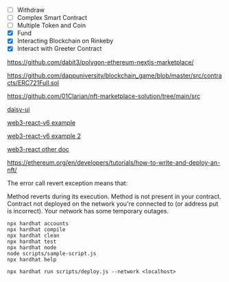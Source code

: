 - [ ] Withdraw
- [ ] Complex Smart Contract
- [ ] Multiple Token and Coin
- [x] Fund
- [x] Interacting Blockchain on Rinkeby
- [x] Interact with Greeter Contract

https://github.com/dabit3/polygon-ethereum-nextjs-marketplace/

https://github.com/dappuniversity/blockchain_game/blob/master/src/contracts/ERC721Full.sol

https://github.com/01Clarian/nft-marketplace-solution/tree/main/src

[daisy-ui](https://daisyui.com/components/button)

[web3-react-v6 example](https://codesandbox.io/s/8rg3h)

[web3-react-v6 example 2](https://codesandbox.io/s/wonderful-grothendieck-1z81r?file=/pages/index.tsx)

[web3-react other doc](https://hackmd.io/Ykpp1MWLTjixIZG2ZJEShA#connector)

https://ethereum.org/en/developers/tutorials/how-to-write-and-deploy-an-nft/

The error call revert exception means that:

Method reverts during its execution.
Method is not present in your contract.
Contract not deployed on the network you're connected to (or address put is incorrect).
Your network has some temporary outages.

```shell
npx hardhat accounts
npx hardhat compile
npx hardhat clean
npx hardhat test
npx hardhat node
node scripts/sample-script.js
npx hardhat help

npx hardhat run scripts/deploy.js --network <localhost>
```
